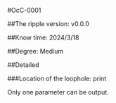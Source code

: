 #OcC-0001

##The ripple version: v0.0.0

##Know time: 2024/3/18

##Degree: Medium

##Detailed

###Location of the loophole:
print

Only one parameter can be output.
